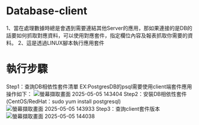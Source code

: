 # Database-client
1、當在處理數據時總是會遇到需要連結其他Server的應用，那如果連接的是DB的話要如何抓取對應資料，可以使用對應套件，指定欄位內容及報表抓取你需要的資料。
2、這是透過LINUX腳本執行應用套件
# 執行步驟
Step1：查詢DB相依性套件清單 EX:PostgresDB的psql需要使用client端套件應用操作如下：
![螢幕擷取畫面 2025-05-05 143404](https://github.com/user-attachments/assets/35398e96-d194-4e18-98d5-cba3ccc90e0d)
Step2：安裝DB相依性套件(CentOS/RedHat：sudo yum install postgresql)
![螢幕擷取畫面 2025-05-05 143933](https://github.com/user-attachments/assets/7f2ef536-6eb5-4047-9d91-1faa5afbf38a)
Step3：查詢client套件版本
![螢幕擷取畫面 2025-05-05 144038](https://github.com/user-attachments/assets/c09fc3ea-1f37-41d9-967b-2e28855306b1)





